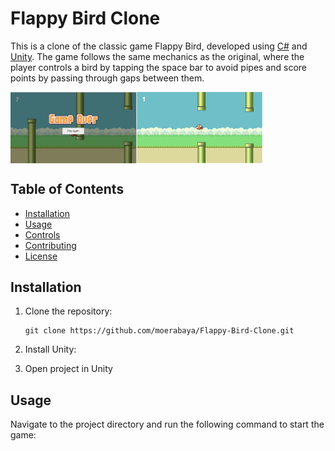 # Flappy Bird Clone

This is a clone of the classic game Flappy Bird, developed using [C#](https://www.w3schools.com/cs/cs_intro.php) and [Unity](https://unity.com/). The game follows the same mechanics as the original, where the player controls a bird by tapping the space bar to avoid pipes and score points by passing through gaps between them.

<div style="display:flex;">
  <img src="image.png" alt="Image 1" style="width:40%;">
  <img src="image-2.png" alt="Image 2" style="width:40%;">
</div>


## Table of Contents

- [Installation](#installation)
- [Usage](#usage)
- [Controls](#controls)
- [Contributing](#contributing)
- [License](#license)

## Installation

1. Clone the repository:

    ```
    git clone https://github.com/moerabaya/Flappy-Bird-Clone.git
    ```

2. Install Unity:
3. Open project in Unity

## Usage

Navigate to the project directory and run the following command to start the game:

